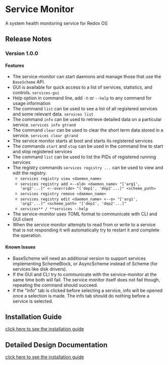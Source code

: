 # Service Monitor
A system health monitoring service for Redox OS

## Release Notes

### Version 1.0.0
#### Features
* The service-monitor can start daemons and manage those that use the `BaseScheme` API.
* GUI is available for quick access to a list of services, statistics, and controls.
`services-gui`
* Help option in command line, add `-h` or `--help` to any command for usage information
* The command `list` can be used to see a list of all registered services and some relevant data.
`services list`
* The command `info` can be used to retrieve detailed data on a particular service.
`services info gtrand`
* The command `clear` can be used to clear the short term data stored in a service.
`services clear gtrand`
* The service monitor starts at boot and starts its registered services
* The commands `start` and `stop` can be used in the command line to start and stop registered services
* The command `list` can be used to list the PIDs of registered running services
* The registry commands `services registry ...` can be used to view and edit the registry.
    - `services registry view <daemon_name>`
    - `services registry add <--old> <daemon_name> "['arg1', 'arg2'...]" <--override> "['dep1', 'dep2'...]" <scheme_path>`
    - `services registry remove <daemon_name>`
    - `services registry edit <daemon_name> <--o> "['arg1', 'arg2'...]" <scheme_path> "['dep1', 'dep2'...]"`
    - `services** / **services --help`
* The service-monitor uses TOML format to communicate with CLI and GUI client
* When the service monitor attempts to read from or write to a service that is not responding it will automatically try to restart it and complete the operation.

#### Known Issues
- BaseScheme will need an additional version to support services implementing SchemeBlock, or AsyncScheme instead of Scheme (for services like disk drivers).
- If the GUI and CLI try to communicate with the service-monitor at the same time both will fail. The service monitor itself does not fail though, repeating the command should succeed.
- If the "Info" tab is clicked before selecting a service, info will be opened once a selection is made. The info tab should do nothing before a service is selected.

## Installation Guide
[click here to see the installation guide](https://gitlab.redox-os.org/CharlliePhillips/service-monitor/-/blob/main/installation-guide.md?ref_type=heads)

## Detailed Design Documentation
[click here to see the installation guide](https://gitlab.redox-os.org/CharlliePhillips/service-monitor/-/blob/main/detailed-design.pdf?ref_type=heads)

